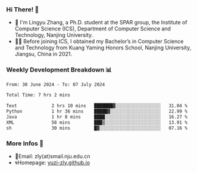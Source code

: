### Hi There! 👋 
- 🐳 I'm Lingyu Zhang, a Ph.D. student at the SPAR group, the Institute of Computer Science (ICS), Department of Computer Science and Technology, Nanjing University.
- 🧑‍🎓 Before joining ICS, I obtained my Bachelor’s in Computer Science and Technology from Kuang Yaming Honors School, Nanjing University, Jiangsu, China in 2021.

### Weekly Development Breakdown :bar_chart:

<!--START_SECTION:waka-->

```txt
From: 30 June 2024 - To: 07 July 2024

Total Time: 7 hrs 2 mins

Text             2 hrs 10 mins   ███████▓░░░░░░░░░░░░░░░░░   31.04 %
Python           1 hr 36 mins    █████▓░░░░░░░░░░░░░░░░░░░   22.99 %
Java             1 hr 8 mins     ████░░░░░░░░░░░░░░░░░░░░░   16.27 %
XML              58 mins         ███▒░░░░░░░░░░░░░░░░░░░░░   13.91 %
sh               30 mins         █▓░░░░░░░░░░░░░░░░░░░░░░░   07.16 %
```

<!--END_SECTION:waka-->

<!--
### Github Contributions :octocat:

![](https://raw.githubusercontent.com/yuzi-zly/yuzi-zly/output/github-contribution-grid-snake.svg)              
-->

### More Infos 📖

- 📧Email: zly(at)smail.nju.edu.cn
- 🌀Homepage: [yuzi-zly.github.io](https://yuzi-zly.github.io/)
